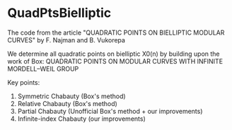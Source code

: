 # QuadPtsBielliptic
The code from the article "QUADRATIC POINTS ON BIELLIPTIC MODULAR CURVES" by F. Najman and B. Vukorepa

We determine all quadratic points on bielliptic X0(n) by building upon the work of Box: QUADRATIC POINTS ON MODULAR CURVES WITH INFINITE MORDELL–WEIL GROUP

Key points:
  1) Symmetric Chabauty (Box's method)
  2) Relative Chabauty (Box's method)
  3) Partial Chabauty (Unofficial Box's method + our improvements)
  4) Infinite-index Chabauty (our improvements)

